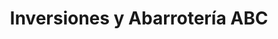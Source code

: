 ---
title: "Inversiones y Abarrotería ABC"
url: /sensenti/inversiones-y-abarroteria-abc/
shop: Großhandel
---